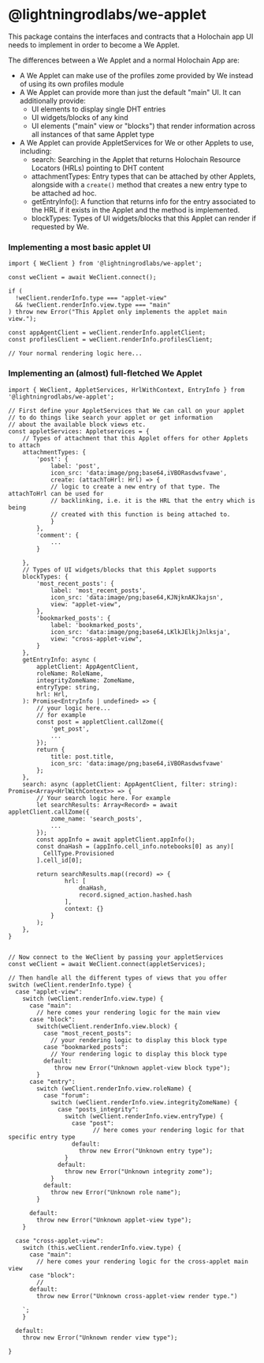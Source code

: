 # @lightningrodlabs/we-applet

This package contains the interfaces and contracts that a Holochain app UI needs to implement in order to become a We Applet.



The differences between a We Applet and a normal Holochain App are:

* A We Applet can make use of the profiles zome provided by We instead of using its own profiles module
* A We Applet can provide more than just the default "main" UI. It can additionally provide:
  * UI elements to display single DHT entries
  * UI widgets/blocks of any kind
  * UI elements ("main" view or "blocks") that render information across all instances of that same Applet type
* A We Applet can provide AppletServices for We or other Applets to use, including:
  * search: Searching in the Applet that returns Holochain Resource Locators (HRLs) pointing to DHT content
  * attachmentTypes: Entry types that can be attached by other Applets, alongside with a `create()` method that creates a new entry type to be attached ad hoc.
  * getEntryInfo(): A function that returns info for the entry associated to the HRL if it exists in the Applet and the method is implemented.
  * blockTypes: Types of UI widgets/blocks that this Applet can render if requested by We.



### Implementing a most basic applet UI

```typescript=
import { WeClient } from '@lightningrodlabs/we-applet';

const weClient = await WeClient.connect();

if (
  !weClient.renderInfo.type === "applet-view"
  && !weClient.renderInfo.view.type === "main"
) throw new Error("This Applet only implements the applet main view.");

const appAgentClient = weClient.renderInfo.appletClient;
const profilesClient = weClient.renderInfo.profilesClient;

// Your normal rendering logic here...

```

### Implementing an (almost) full-fletched We Applet


```typescript=
import { WeClient, AppletServices, HrlWithContext, EntryInfo } from '@lightningrodlabs/we-applet';

// First define your AppletServices that We can call on your applet
// to do things like search your applet or get information
// about the available block views etc.
const appletServices: Appletservices = {
    // Types of attachment that this Applet offers for other Applets to attach
    attachmentTypes: {
        'post': {
            label: 'post',
            icon_src: 'data:image/png;base64,iVBORasdwsfvawe',
            create: (attachToHrl: Hrl) => {
            // logic to create a new entry of that type. The attachToHrl can be used for
            // backlinking, i.e. it is the HRL that the entry which is being
            // created with this function is being attached to.
            }
        },
        'comment': {
            ...
        }

    },
    // Types of UI widgets/blocks that this Applet supports
    blockTypes: {
        'most_recent_posts': {
            label: 'most_recent_posts',
            icon_src: 'data:image/png;base64,KJNjknAKJkajsn',
            view: "applet-view",
        },
        'bookmarked_posts': {
            label: 'bookmarked_posts',
            icon_src: 'data:image/png;base64,LKlkJElkjJnlksja',
            view: "cross-applet-view",
        }
    },
    getEntryInfo: async (
        appletClient: AppAgentClient,
        roleName: RoleName,
        integrityZomeName: ZomeName,
        entryType: string,
        hrl: Hrl,
    ): Promise<EntryInfo | undefined> => {
        // your logic here...
        // for example
        const post = appletClient.callZome({
            'get_post',
            ...
        });
        return {
            title: post.title,
            icon_src: 'data:image/png;base64,iVBORasdwsfvawe'
        };
    },
    search: async (appletClient: AppAgentClient, filter: string): Promise<Array<HrlWithContext>> => {
        // Your search logic here. For example
        let searchResults: Array<Record> = await appletClient.callZome({
            zome_name: 'search_posts',
            ...
        });
        const appInfo = await appletClient.appInfo();
        const dnaHash = (appInfo.cell_info.notebooks[0] as any)[
          CellType.Provisioned
        ].cell_id[0];

        return searchResults.map((record) => {
                hrl: [
                    dnaHash,
                    record.signed_action.hashed.hash
                ],
                context: {}
            }
        );
    },
}


// Now connect to the WeClient by passing your appletServices
const weClient = await WeClient.connect(appletServices);

// Then handle all the different types of views that you offer
switch (weClient.renderInfo.type) {
  case "applet-view":
    switch (weClient.renderInfo.view.type) {
      case "main":
        // here comes your rendering logic for the main view
      case "block":
        switch(weClient.renderInfo.view.block) {
          case "most_recent_posts":
            // your rendering logic to display this block type
          case "bookmarked_posts":
            // Your rendering logic to display this block type
          default:
             throw new Error("Unknown applet-view block type");
        }
      case "entry":
        switch (weClient.renderInfo.view.roleName) {
          case "forum":
            switch (weClient.renderInfo.view.integrityZomeName) {
              case "posts_integrity":
                switch (weClient.renderInfo.view.entryType) {
                  case "post":
                        // here comes your rendering logic for that specific entry type
                  default:
                    throw new Error("Unknown entry type");
                }
              default:
                throw new Error("Unknown integrity zome");
            }
          default:
            throw new Error("Unknown role name");
        }

      default:
        throw new Error("Unknown applet-view type");
    }

  case "cross-applet-view":
    switch (this.weClient.renderInfo.view.type) {
      case "main":
        // here comes your rendering logic for the cross-applet main view
      case "block":
        //
      default:
        throw new Error("Unknown cross-applet-view render type.")

    `;
    }

  default:
    throw new Error("Unknown render view type");

}


```




